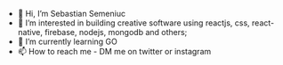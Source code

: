 - 👋 Hi, I’m Sebastian Semeniuc
- 👀 I’m interested in building creative software using reactjs, css, react-native, firebase, nodejs, mongodb and others;
- 🌱 I’m currently learning GO
- 📫 How to reach me - DM me on twitter or instagram

<!---
sebi75/sebi75 is a ✨ special ✨ repository because its `README.md` (this file) appears on your GitHub profile.
You can click the Preview link to take a look at your changes.
--->
